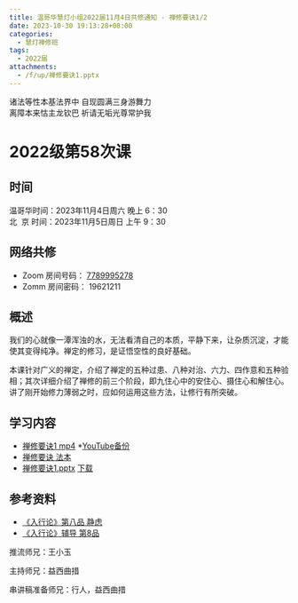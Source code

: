 ```yaml
---
title: 温哥华慧灯小组2022届11月4日共修通知 - 禅修要诀1/2
date: 2023-10-30 19:13:28+08:00
categories:
  - 慧灯禅修班
tags:
  - 2022届
attachments:
  - /f/up/禅修要诀1.pptx
---
```

诸法等性本基法界中 自现圆满三身游舞力\
离障本来怙主龙钦巴 祈请无垢光尊常护我
# 2022级第58次课

## 时间

温哥华时间：2023年11月4日周六 晚上 6：30  
北  京 时间：2023年11月5日周日 上午 9：30

## 网络共修

- Zoom 房间号码： [7789995278](https://us02web.zoom.us/j/7789995278?pwd=VjZmbWJFY2k2K0E5RVB2cTNIQmhqUT09)
- Zomm 房间密码： 19621211


## 概述

我们的心就像一潭浑浊的水，无法看清自己的本质，平静下来，让杂质沉淀，才能使其变得纯净。禅定的修习，是证悟空性的良好基础。

本课针对广义的禅定，介绍了禅定的五种过患、八种对治、六力、四作意和五种验相；其次详细介绍了禅修的前三个阶段，即九住心中的安住心、摄住心和解住心。讲了刚开始修力薄弱之时，应如何运用这些方法，让修行有所突破。


## 学习内容

* [禅修要诀1 mp4](https://fohuifayu.com/index.php/huideng-jiangtang/fofa-jianxiu/chan-ding/593-l11024)
  *[YouTube备份](https://www.youtube.com/watch?v=G4OFeksKFP8)
* [禅修要诀 法本](https://huidengchanxiu.net/books/cx/cx-01)
* [禅修要诀1.pptx](https://view.officeapps.live.com/op/view.aspx?src=/f/up/禅修要诀1.pptx)
[下载](https://www.huidengvan.com/f/up/%E7%A6%85%E4%BF%AE%E8%A6%81%E8%AF%801.pptm)

## 参考资料
- [《入行论》第八品 静虑](https://www.huidengchanxiu.net/refs/rxl/08/)
- [《入行论》辅导 第8品](https://www.huidengchanxiu.net/refs/rxl/fudao/rxl-fd08)


推流师兄：王小玉

主持师兄：益西曲措

串讲稿准备师兄：行人，益西曲措

<br><br><br>
<br><br><br><br>